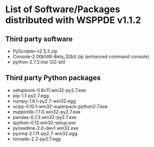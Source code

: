 # List of Software/Packages distributed with WSPPDE v1.1.2

## Third party software
- PyScripter-v2.5.3.zip
- Console-2.00b148-Beta_32bit.zip (enhanced command console)
- python-2.7.3.msi (32-bit)

## Third party Python packages
- setuptools-0.6c11.win32-py2.7.exe
- pip-1.1-py2.7.egg
- numpy-1.6.1-py2.7-win32.egg
- scipy-0.10.1-win32-superpack-python2.7.exe
- matplotlib-1.1.0.win32-py2.7.exe
- pandas-0.7.3.win32-py2.7.exe
- ipython-0.12.win32-setup.exe
- pyreadline-2.0-dev1.win32.exe
- pyzmq-2.1.11-py2.7-win32.egg
- tornado-2.2-py2.7.egg